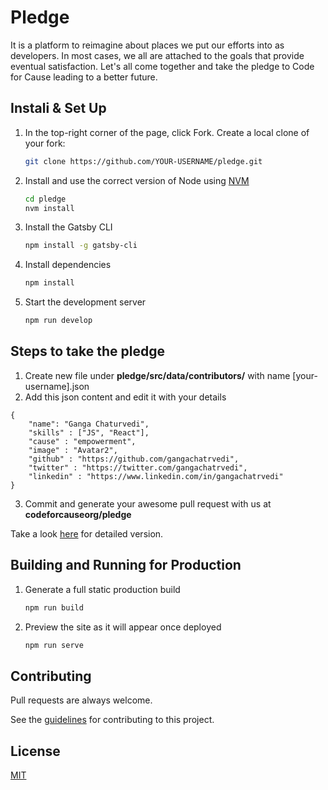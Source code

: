 # Pledge

It is a platform to reimagine about places we put our efforts into as developers. In most cases, we all are attached to the goals that provide eventual satisfaction. Let's all come together and take the pledge to Code for Cause leading to a better future.

## Instali  & Set Up

1. In the top-right corner of the page, click Fork. Create a local clone of your fork:

   ```sh
   git clone https://github.com/YOUR-USERNAME/pledge.git
   ```

2. Install and use the correct version of Node using [NVM](https://github.com/nvm-sh/nvm)

   ```sh
   cd pledge
   nvm install
   ```

3. Install the Gatsby CLI

   ```sh
   npm install -g gatsby-cli
   ```

4. Install dependencies

   ```sh
   npm install
   ```

5. Start the development server

   ```sh
   npm run develop
   ```

## Steps to take the pledge

1. Create new file under **pledge/src/data/contributors/** with name [your-username].json
2. Add this json content and edit it with your details

```
{
    "name": "Ganga Chaturvedi",
    "skills" : ["JS", "React"],
    "cause" : "empowerment",
    "image" : "Avatar2",
    "github" : "https://github.com/gangachatrvedi",
    "twitter" : "https://twitter.com/gangachatrvedi",
    "linkedin" : "https://www.linkedin.com/in/gangachatrvedi"
}
```

3. Commit and generate your awesome pull request with us at **codeforcauseorg/pledge**

Take a look [here](./hints/create_pledge.md) for detailed version.

## Building and Running for Production

1. Generate a full static production build

   ```sh
   npm run build
   ```

1. Preview the site as it will appear once deployed

   ```sh
   npm run serve
   ```

## Contributing

Pull requests are always welcome.

See the [guidelines](contributing.md) for contributing to this project.

## License

[MIT](https://choosealicense.com/licenses/mit/)
